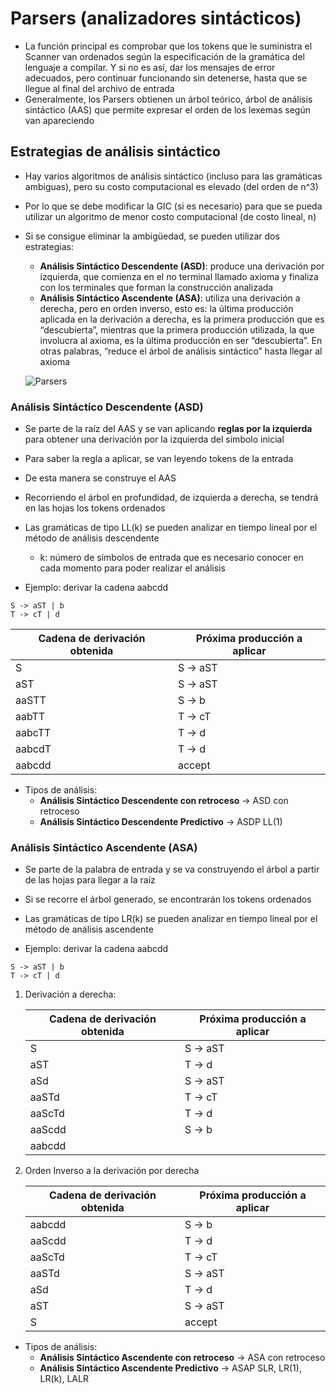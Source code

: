 # Parsers (analizadores sintácticos)

* La función principal es comprobar que los tokens que le suministra el Scanner van ordenados según la especificación de la gramática del lenguaje a compilar. Y si no es así, dar los mensajes de error adecuados, pero continuar funcionando sin detenerse, hasta que se llegue al final del archivo de entrada
* Generalmente, los Parsers obtienen un árbol teórico, árbol de análisis sintáctico (AAS) que permite expresar el orden de los lexemas según van apareciendo

## Estrategias de análisis sintáctico

* Hay varios algoritmos de análisis sintáctico (incluso para las gramáticas ambiguas), pero su costo computacional es elevado (del orden de n^3)
* Por lo que se debe modificar la GIC (si es necesario) para que se pueda utilizar un algoritmo de menor costo computacional (de costo lineal, n)
* Si se consigue eliminar la ambigüedad, se pueden utilizar dos estrategias:
  * **Análisis Sintáctico Descendente (ASD)**: produce una derivación por izquierda, que comienza en el no terminal llamado axioma y finaliza con los terminales que forman la construcción analizada
  * **Análisis Sintáctico Ascendente (ASA)**: utiliza una derivación a derecha, pero en orden inverso, esto es: la última producción aplicada en la derivación a derecha, es la primera producción que es “descubierta”, mientras que la primera producción utilizada, la que involucra al axioma, es la última producción en ser “descubierta”. En otras palabras, “reduce el árbol de análisis sintáctico” hasta llegar al axioma

  ![Parsers](img/parsers.png)

### Análisis Sintáctico Descendente (ASD)

* Se parte de la raíz del AAS y se van aplicando **reglas por la izquierda** para obtener una derivación por la izquierda del símbolo inicial
* Para saber la regla a aplicar, se van leyendo tokens de la entrada
* De esta manera se construye el AAS
* Recorriendo el árbol en profundidad, de izquierda a derecha, se tendrá en las hojas los tokens ordenados
* Las gramáticas de tipo LL(k) se pueden analizar en tiempo lineal por el método de análisis descendente
  * k: número de símbolos de entrada que es necesario conocer en cada momento para poder realizar el análisis

* Ejemplo: derivar la cadena aabcdd

```grammar
S -> aST | b
T -> cT | d
```

| Cadena de derivación obtenida | Próxima producción a aplicar |
| -- | -- |
| S | S -> aST |
| aST | S -> aST |
| aaSTT | S -> b |
| aabTT | T -> cT |
| aabcTT | T -> d |
| aabcdT | T -> d |
| aabcdd | accept |

* Tipos de análisis:
  * **Análisis Sintáctico Descendente con retroceso** -> ASD con retroceso
  * **Análisis Sintáctico Descendente Predictivo** -> ASDP LL(1)

### Análisis Sintáctico Ascendente (ASA)

* Se parte de la palabra de entrada y se va construyendo el árbol a partir de las hojas para llegar a la raíz
* Si se recorre el árbol generado, se encontrarán los tokens ordenados
* Las gramáticas de tipo LR(k) se pueden analizar en tiempo lineal por el método de análisis ascendente

* Ejemplo: derivar la cadena aabcdd

```grammar
S -> aST | b
T -> cT | d
```

1. Derivación a derecha:

    | Cadena de derivación obtenida | Próxima producción a aplicar |
    | -- | -- |
    | S | S -> aST |
    | aST | T -> d |
    | aSd | S -> aST |
    | aaSTd | T -> cT |
    | aaScTd | T -> d |
    | aaScdd | S -> b |
    | aabcdd | |

1. Orden Inverso a la derivación por derecha

    | Cadena de derivación obtenida | Próxima producción a aplicar |
    | -- | -- |
    | aabcdd | S -> b |
    | aaScdd | T -> d |
    | aaScTd | T -> cT |
    | aaSTd | S -> aST |
    | aSd | T -> d |
    | aST | S -> aST |
    | S | accept |

* Tipos de análisis:
  * **Análisis Sintáctico Ascendente con retroceso** -> ASA con retroceso
  * **Análisis Sintáctico Ascendente Predictivo** -> ASAP SLR, LR(1), LR(k), LALR
